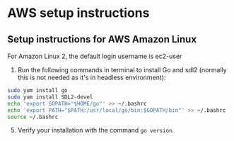 # AWS setup instructions


## Setup instructions for AWS Amazon Linux

For Amazon Linux 2, the default login username is ec2-user

1. Run the following commands in terminal to install Go and sdl2 (normally this is not needed as it's in headless environment):

```bash
sudo yum install go
sudo yum install SDL2-devel
echo 'export GOPATH="$HOME/go"' >> ~/.bashrc
echo 'export PATH="$PATH:/usr/local/go/bin:$GOPATH/bin"' >> ~/.bashrc
source ~/.bashrc
```

5. Verify your installation with the command `go version`. 
